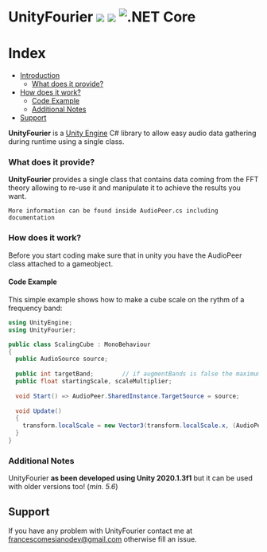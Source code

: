# UnityFourier <img src="https://img.shields.io/badge/Version-1.0-informational" /> <img src="https://img.shields.io/badge/License-GPL--2.0-informational" /> ![.NET Core](https://github.com/francescomesianodev/UnityFourier/workflows/.NET%20Core/badge.svg)

Index
=======

<!--ts-->
   * [Introduction](#UnityFourier)
      * [What does it provide?](#what-does-it-provide)
   * [How does it work?](#how-does-it-work)
      * [Code Example](#code-example)
      * [Additional Notes](#additional-noted)
   * [Support](#support)
<!--te-->

**UnityFourier** is a <a href="https://unity.com">Unity Engine</a> C# library to allow easy audio data gathering during runtime using a single class.

### What does it provide?

**UnityFourier** provides a single class that contains data coming from the <see href="https://en.wikipedia.org/wiki/Fast_Fourier_transform">FFT theory</see> allowing to re-use it and manipulate it to achieve the results you want.

`More information can be found inside AudioPeer.cs including documentation`

### How does it work?

Before you start coding make sure that in unity you have the AudioPeer class attached to a gameobject.

#### Code Example

This simple example shows how to make a cube scale on the rythm of a frequency band:

```c#
using UnityEngine;
using UnityFourier;

public class ScalingCube : MonoBehaviour
{
  public AudioSource source;
  
  public int targetBand;        // if augmentBands is false the maximum bands would be 8, set it to true if you want more bands to use
  public float startingScale, scaleMultiplier;
  
  void Start() => AudioPeer.SharedInstance.TargetSource = source;
  
  void Update()
  {
    transform.localScale = new Vector3(transform.localScale.x, (AudioPeer.SharedInstance.FrequencyBands[targetBand] * scaleMultiplier) + startingScale, transform.localScale.z);
  }
}
```

### Additional Notes

UnityFourier **as been developed using Unity 2020.1.3f1** but it can be used with older versions too! (*min. 5.6*)

## Support

If you have any problem with UnityFourier contact me at francescomesianodev@gmail.com otherwise fill an issue.
